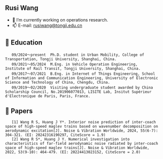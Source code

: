 ## Rusi Wang

- 🔭 I’m currently working on operations research.
- 📫 E-mail: rusiwang@tongji.edu.cn
## 🏫 Education
       09/2024～present  Ph.D. student in Urban Mobility, College of Transportation, Tongji University, Shanghai, China.
       09/2021～05/2024  M.Eng. in Vehicle Operation Engineering, Institute of Rail Transit, Tongji University, Shanghai, China.
       09/2017～07/2021  B.Eng. in Internet of Things Engineering, School of Information and Communication Engineering, University of Électronic Science and Technology of China, Chengdu, China.
       09/2019～02/2020  Visiting undergraduate student awarded by China Scholarship Council, No.201906077013, LISITE Lab, Insitut Supérieur d'Electronique de Paris, Paris, France.
## 📑 Papers
       [1] Wang R S, Huang J Y*. Interior noise prediction of inter-coach space of high-speed maglev trains based on wavenumber decomposition on aerodynamic excitation[J]. Noise & Vibration Worldwide, 2024, 55(6-7): 304-321. (EI: 20242316190297, CiteScore = 1.9)
       [2] Wang R S*, Huang J Y. Numerical investigation into characteristics of far-field aerodynamic noise radiated by inter-coach space of high-speed maglev trains[J]. Noise & Vibration Worldwide, 2022, 53(9-10): 464-479. (EI: 20224413023152, CiteScore = 2.0)
